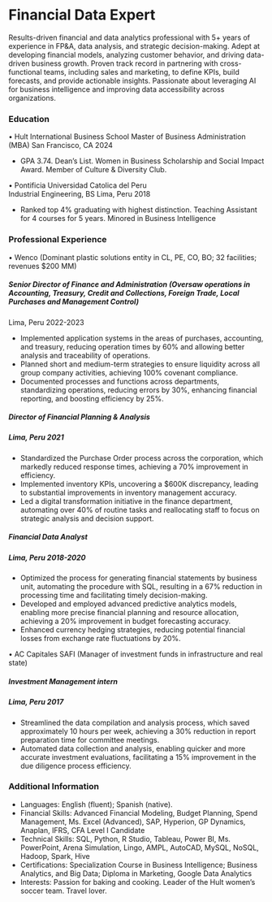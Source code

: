 # Financial Data Expert

Results-driven financial and data analytics professional with 5+ years of experience in FP&A, data analysis, and strategic decision-making. Adept at developing financial models, analyzing customer behavior, and driving data-driven business growth. Proven track record in partnering with cross-functional teams, including sales and marketing, to define KPIs, build forecasts, and provide actionable insights. Passionate about leveraging AI for business intelligence and improving data accessibility across organizations.

### Education

•	Hult International Business School
Master of Business Administration (MBA)
San Francisco, CA 2024

-	GPA 3.74. Dean’s List. Women in Business Scholarship and Social Impact Award. Member of Culture & Diversity Club.

•	Pontificia Universidad Catolica del Peru	
Industrial Engineering, BS
Lima, Peru 2018

-	Ranked top 4% graduating with highest distinction. Teaching Assistant for 4 courses for 5 years. Minored in Business Intelligence

### Professional Experience

•	Wenco (Dominant plastic solutions entity in CL, PE, CO, BO; 32 facilities; revenues $200 MM)	

##### Senior Director of Finance and Administration (Oversaw operations in Accounting, Treasury, Credit and Collections, Foreign Trade, Local Purchases and Management Control)
Lima, Peru 2022-2023
- Implemented application systems in the areas of purchases, accounting, and treasury, reducing operation times by 60% and allowing better analysis and traceability of operations.
-	Planned short and medium-term strategies to ensure liquidity across all group company activities, achieving 100% covenant compliance.
-	Documented processes and functions across departments, standardizing operations, reducing errors by 30%, enhancing financial reporting, and boosting efficiency by 25%.

##### Director of Financial Planning & Analysis
##### Lima, Peru 2021

-	Standardized the Purchase Order process across the corporation, which markedly reduced response times, achieving a 70% improvement in efficiency.
-	Implemented inventory KPIs, uncovering a $600K discrepancy, leading to substantial improvements in inventory management accuracy. 
-	Led a digital transformation initiative in the finance department, automating over 40% of routine tasks and reallocating staff to focus on strategic analysis and decision support.

##### Financial Data Analyst
##### Lima, Peru 2018-2020

-	Optimized the process for generating financial statements by business unit, automating the procedure with SQL, resulting in a 67% reduction in processing time and facilitating timely decision-making.
-	Developed and employed advanced predictive analytics models, enabling more precise financial planning and resource allocation, achieving a 20% improvement in budget forecasting accuracy.
-	Enhanced currency hedging strategies, reducing potential financial losses from exchange rate fluctuations by 20%. 

•	AC Capitales SAFI (Manager of investment funds in infrastructure and real state)

##### Investment Management intern
##### Lima, Peru 2017

-	Streamlined the data compilation and analysis process, which saved approximately 10 hours per week, achieving a 30% reduction in report preparation time for committee meetings.
-	Automated data collection and analysis, enabling quicker and more accurate investment evaluations, facilitating a 15% improvement in the due diligence process efficiency.

### Additional Information

- Languages: English (fluent); Spanish (native).
- Financial Skills: Advanced Financial Modeling, Budget Planning, Spend Management, Ms. Excel (Advanced), SAP, Hyperion, GP Dynamics, Anaplan, IFRS, CFA Level I Candidate
- Technical Skills: SQL, Python, R Studio, Tableau, Power BI, Ms. PowerPoint, Arena Simulation, Lingo, AMPL, AutoCAD, MySQL, NoSQL, Hadoop, Spark, Hive
- Certifications: Specialization Course in Business Intelligence; Business Analytics, and Big Data; Diploma in Marketing, Google Data Analytics
- Interests: Passion for baking and cooking. Leader of the Hult women’s soccer team. Travel lover.
